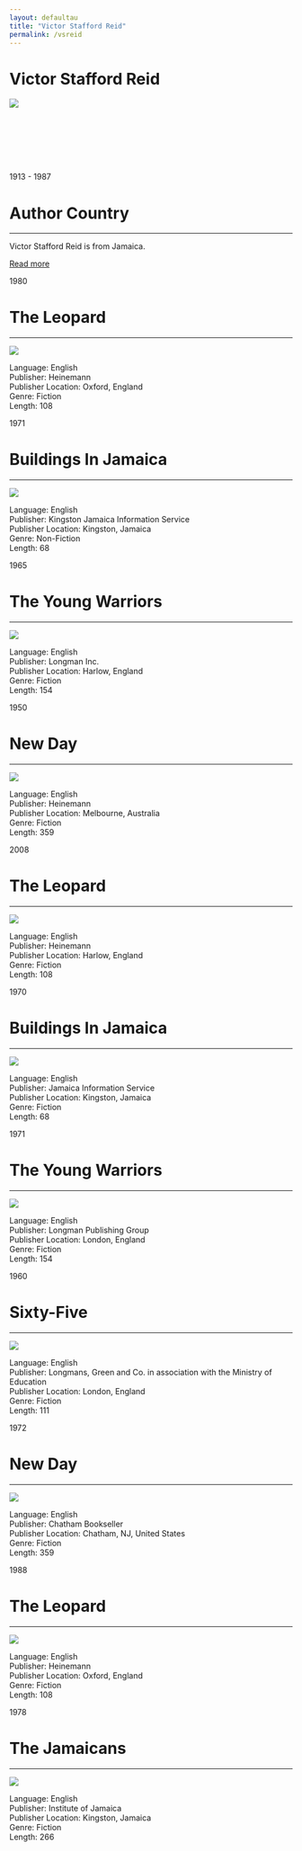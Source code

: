 ```yaml
---
layout: defaultau
title: "Victor Stafford Reid"
permalink: /vsreid
---
```

<!-- partial:index.partial.html -->
<div class="content">
    <h1>Victor Stafford Reid</h1>
    <div class="quote">
        <div><img src="https://nlj.gov.jm/wp-content/uploads/2017/05/vic_reid-1080x1418.jpg" class="logo"></div>
    </div>
    <div class="timeline">
        <div style="padding-bottom:100px;"></div>
        <div class="block">
            <div class="date right"><p class="right">1913 - 1987</p></div>
            <div class="dot"></div>
            <div class="left first">
                <h1>Author Country</h1><hr>
            <p>Victor Stafford Reid is from Jamaica.</p>
                <a href="https://en.wikipedia.org/wiki/Victor_Stafford_Reid" target="_blank">Read more</a>
            </div>
        </div>
        <div class="block">
            <div class="date left"><p class="left">1980</p></div>
            <div class="dot"></div>
            <div class="right">
                <h1>The Leopard</h1><hr>
                <p><img src="https://i.gr-assets.com/images/S/compressed.photo.goodreads.com/books/1387496596l/2080872.jpg"></p>
                <p>
                Language: English<br>
                Publisher: Heinemann<br>
                Publisher Location: Oxford, England<br>
                Genre: Fiction<br>
                Length: 108<br>
                </p>
            </div>
        </div>
        <div class="block">
            <div class="date right"><p class="right">1971</p></div>
            <div class="dot"></div>
            <div class="left">
                <h1>Buildings In Jamaica</h1><hr>
                <p><img src="https://pictures.abebooks.com/inventory/md/md22147019378.jpg"></p>
                <p>
                Language: English<br>
                Publisher: Kingston Jamaica Information Service<br>
                Publisher Location: Kingston, Jamaica<br>
                Genre: Non-Fiction<br>
                Length: 68<br>
                </p>
            </div>
        </div>
        <div class="block">
            <div class="date left"><p class="left hide">1965</p></div>
            <div class="dot"></div>
            <div class="right">
                <h1>The Young Warriors</h1><hr>
                <p><img src="https://i.gr-assets.com/images/S/compressed.photo.goodreads.com/books/1387738112l/2896941.jpg"></p>
                <p>Language: English<br>
                Publisher: Longman Inc.<br>
                Publisher Location: Harlow, England<br>
                Genre: Fiction<br>
                Length: 154<br></p>
            </div>
        </div><div class="block">
            <div class="date right"><p class="right hide">1950</p></div>
            <div class="dot"></div>
            <div class="left">
                <h1>New Day</h1><hr>
                <p><img src="https://i.gr-assets.com/images/S/compressed.photo.goodreads.com/books/1490907638l/2125844._SX318_.jpg"></p>
                <p>Language: English<br>
                Publisher: Heinemann<br>
                Publisher Location: Melbourne, Australia<br>
                Genre: Fiction<br>
                Length: 359<br></p>
            </div>
        </div>
        <div class="block">
            <div class="date left"><p class="left hide">2008</p></div>
            <div class="dot"></div>
            <div class="right">
                <h1>The Leopard</h1><hr>
                <p><img src="https://i.gr-assets.com/images/S/compressed.photo.goodreads.com/books/1356454502l/14881568.jpg"></p>
                <p>Language: English<br>
                Publisher: Heinemann<br>
                Publisher Location: Harlow, England<br>
                Genre: Fiction<br>
                Length: 108<br></p>
            </div>
        </div>
        <div class="block">
            <div class="date right"><p class="right hide">1970</p></div>
            <div class="dot"></div>
            <div class="left">
                <h1>Buildings In Jamaica</h1><hr>
                <p><img src="https://pictures.abebooks.com/inventory/md/md22147019378.jpg"></p>
                <p>Language: English<br>
                Publisher: Jamaica Information Service<br>
                Publisher Location: Kingston, Jamaica<br>
                Genre: Fiction<br>
                Length: 68<br></p>
            </div>
        </div>
         <div class="block">
            <div class="date right"><p class="right hide">1971</p></div>
            <div class="dot"></div>
            <div class="left">
                <h1>The Young Warriors</h1><hr>
                <p><img src="https://images.gr-assets.com/books/1387738112l/2896941.jpg"></p>
                <p>Language: English<br>
                Publisher: Longman Publishing Group<br>
                Publisher Location: London, England<br>
                Genre: Fiction<br>
                Length: 154<br></p>
            </div>
        </div> <div class="block">
            <div class="date right"><p class="right hide">1960</p></div>
            <div class="dot"></div>
            <div class="left">
                <h1>Sixty-Five</h1><hr>
                <p><img src="https://nlj.gov.jm/wp-content/uploads/2017/05/vic_reid-1080x1418.jpg"></p>
                <p>Language: English<br>
                Publisher: Longmans, Green and Co. in association with the Ministry of Education<br>
                Publisher Location: London, England<br>
                Genre: Fiction<br>
                Length: 111<br></p>
            </div>
        </div>
        <div class="block">
            <div class="date right"><p class="right hide">1972</p></div>
            <div class="dot"></div>
            <div class="left">
                <h1>New Day</h1><hr>
                <p><img src="https://d3525k1ryd2155.cloudfront.net/f/906/230/9781845230906.OL.0.m.jpg"></p>
                <p>Language: English<br>
                Publisher: Chatham Bookseller<br>
                Publisher Location: Chatham, NJ, United States<br>
                Genre: Fiction<br>
                Length: 359<br></p>
            </div>
        </div>
        <div class="block">
            <div class="date right"><p class="right hide">1988</p></div>
            <div class="dot"></div>
            <div class="left">
                <h1>The Leopard</h1><hr>
                <p><img src="https://www.harringtonbooks.co.uk/pictures/medium/51792.jpg?v=1556980873"></p>
                <p>Language: English<br>
                Publisher: Heinemann<br>
                Publisher Location: Oxford, England<br>
                Genre: Fiction<br>
                Length: 108<br></p>
            </div>
        </div>
        <div class="block">
            <div class="date right"><p class="right hide">1978</p></div>
            <div class="dot"></div>
            <div class="left">
                <h1>The Jamaicans</h1><hr>
                <p><img src="https://i.gr-assets.com/images/S/compressed.photo.goodreads.com/books/1630897759l/18657560._SY475_.jpg"></p>
                <p>Language: English<br>
                Publisher: Institute of Jamaica<br>
                Publisher Location: Kingston, Jamaica<br>
                Genre: Fiction<br>
                Length: 266<br></p>
            </div>
        </div>


</div>
<!-- partial -->
  <script src='https://cdnjs.cloudflare.com/ajax/libs/jquery/3.1.1/jquery.min.js'></script><script  src="assets/js/authorscript.js"></script>